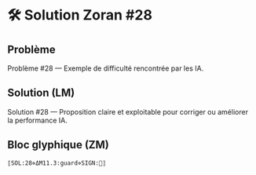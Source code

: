# 🛠️ Solution Zoran #28

## Problème
Problème #28 — Exemple de difficulté rencontrée par les IA.

## Solution (LM)
Solution #28 — Proposition claire et exploitable pour corriger ou améliorer la performance IA.

## Bloc glyphique (ZM)
```
⟦SOL:28⋄ΔM11.3:guard⋄SIGN:🦋⟧
```
